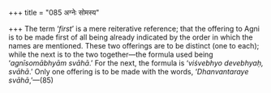+++
title = "085 अग्नेः सोमस्य"

+++
The term ‘*first*’ is a mere reiterative reference; that the offering to
Agni is to be made first of all being already indicated by the order in
which the names are mentioned. These two offerings are to be distinct
(one to each); while the next is to the two together—the formula used
being ‘*agnīsomābhyām svāhā*.’ For the next, the formula is ‘*viśvebhyo
devebhyaḥ, svāhā*.’ Only one offering is to be made with the words,
‘*Dhanvantaraye svāhā*,’—(85)



